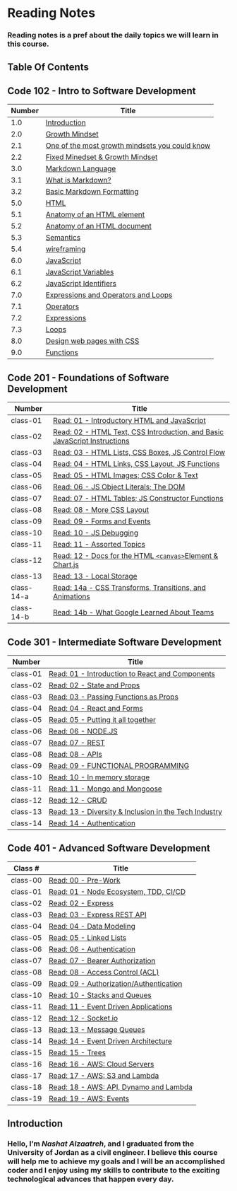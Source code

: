 # Reading Notes

### Reading notes is a pref about the daily topics we will learn in this course.

## Table Of Contents

## Code 102 - Intro to Software Development

| Number | Title                                                                                                                                                                                                                                                       |
| ------ | ----------------------------------------------------------------------------------------------------------------------------------------------------------------------------------------------------------------------------------------------------------- |
| 1.0    | [ Introduction](https://nashatalzaatreh.github.io/reading-notes/#this-is-a-practice-project-of-asac-scolarship-the-project-should-useing-markdown-language-learn-git--github-and-applying-in-replit)                                                        |
| 2.0    | [ Growth Mindset](https://nashatalzaatreh.github.io/reading-notes/Growth)                                                                                                                                                                                   |
| 2.1    | [ One of the most growth mindsets you could know](https://nashatalzaatreh.github.io/reading-notes/Growth#one-of-the-most-growth-mindsets-you-could-know)                                                                                                    |
| 2.2    | [ Fixed Minedset & Growth Mindset](https://nashatalzaatreh.github.io/reading-notes/Growth#to-make-the-distinction-between-a-growth-mindset-and-a-fixed-mindset-clearer-we-have-provided-this-table-with-growth-mindset-examples-and-fixed-mindset-examples) |
| 3.0    | [Markdown Language](https://nashatalzaatreh.github.io/reading-notes/Markdown)                                                                                                                                                                               |
| 3.1    | [ What is Markdown?](https://nashatalzaatreh.github.io/reading-notes/Markdown#what-is-markdown)                                                                                                                                                             |
| 3.2    | [ Basic Markdown Formatting](https://nashatalzaatreh.github.io/reading-notes/Markdown#basic-markdown-formatting)                                                                                                                                            |
| 5.0    | [HTML](https://nashatalzaatreh.github.io/reading-notes/Read03)                                                                                                                                                                                              |
| 5.1    | [Anatomy of an HTML element](https://nashatalzaatreh.github.io/reading-notes/Read03#anatomy-of-an-html-element)                                                                                                                                             |
| 5.2    | [Anatomy of an HTML document](https://nashatalzaatreh.github.io/reading-notes/Read03#anatomy-of-an-html-document)                                                                                                                                           |
| 5.3    | [Semantics](https://nashatalzaatreh.github.io/reading-notes/Read03#semantics)                                                                                                                                                                               |
| 5.4    | [wireframing](https://nashatalzaatreh.github.io/reading-notes/Read03#an-introduction-to-wireframing)                                                                                                                                                        |
| 6.0    | [JavaScript](https://nashatalzaatreh.github.io/reading-notes/Read04)                                                                                                                                                                                        |
| 6.1    | [JavaScript Variables](https://nashatalzaatreh.github.io/reading-notes/Read04#javascript-variables)                                                                                                                                                         |
| 6.2    | [JavaScript Identifiers](https://nashatalzaatreh.github.io/reading-notes/Read04#javascript-identifiers)                                                                                                                                                     |
| 7.0    | [Expressions and Operators and Loops](https://nashatalzaatreh.github.io/reading-notes/Read05)                                                                                                                                                               |
| 7.1    | [Operators](https://nashatalzaatreh.github.io/reading-notes/Read05#operators)                                                                                                                                                                               |
| 7.2    | [Expressions](https://nashatalzaatreh.github.io/reading-notes/Read05#expressions)                                                                                                                                                                           |
| 7.3    | [Loops](https://nashatalzaatreh.github.io/reading-notes/Read05#loops)                                                                                                                                                                                       |
| 8.0    | [Design web pages with CSS](https://nashatalzaatreh.github.io/reading-notes/Read06)                                                                                                                                                                         |
| 9.0    | [Functions](https://nashatalzaatreh.github.io/reading-notes/Read07)                                                                                                                                                                                         |

## Code 201 - Foundations of Software Development

| Number     | Title                                                                                            |
| ---------- | ------------------------------------------------------------------------------------------------ |
| class-01   | [Read: 01 - Introductory HTML and JavaScript](code201/class-01.md)                               |
| class-02   | [Read: 02 - HTML Text, CSS Introduction, and Basic JavaScript Instructions](code201/class-02.md) |
| class-03   | [Read: 03 - HTML Lists, CSS Boxes, JS Control Flow](code201/class-03.md)                         |
| class-04   | [Read: 04 - HTML Links, CSS Layout, JS Functions](code201/class-04.md)                           |
| class-05   | [Read: 05 - HTML Images; CSS Color & Text](code201/class-05.md)                                  |
| class-06   | [Read: 06 - JS Object Literals; The DOM](code201/class-06.md)                                    |
| class-07   | [Read: 07 - HTML Tables; JS Constructor Functions](code201/class-07.md)                          |
| class-08   | [Read: 08 - More CSS Layout](code201/class-08.md)                                                |
| class-09   | [Read: 09 - Forms and Events](code201/class-09.md)                                               |
| class-10   | [Read: 10 - JS Debugging](code201/class-10.md)                                                   |
| class-11   | [Read: 11 - Assorted Topics](code201/class-11.md)                                                |
| class-12   | [Read: 12 - Docs for the HTML `<canvas>`Element & Chart.js](code201/class-12.md)                 |
| class-13   | [Read: 13 - Local Storage](code201/class-13.md)                                                  |
| class-14-a | [Read: 14a - CSS Transforms, Transitions, and Animations](code201/class-14a.md)                  |
| class-14-b | [Read: 14b - What Google Learned About Teams](code201/class-14b.md)                              |

## Code 301 - Intermediate Software Development

| Number   | Title                                                                        |
| -------- | ---------------------------------------------------------------------------- |
| class-01 | [Read: 01 - Introduction to React and Components](code301/class-01.md)       |
| class-02 | [Read: 02 - State and Props](code301/class-02.md)                            |
| class-03 | [Read: 03 - Passing Functions as Props](code301/class-03.md)                 |
| class-04 | [Read: 04 - React and Forms](code301/class-04.md)                            |
| class-05 | [Read: 05 - Putting it all together](code301/class-05.md)                    |
| class-06 | [Read: 06 - NODE.JS](code301/class-06.md)                                    |
| class-07 | [Read: 07 - REST](code301/class-07.md)                                       |
| class-08 | [Read: 08 - APIs](code301/class-08.md)                                       |
| class-09 | [Read: 09 - FUNCTIONAL PROGRAMMING](code301/class-09.md)                     |
| class-10 | [Read: 10 - In memory storage](code301/class-10.md)                          |
| class-11 | [Read: 11 - Mongo and Mongoose](code301/class-11.md)                         |
| class-12 | [Read: 12 - CRUD](code301/class-12.md)                                       |
| class-13 | [Read: 13 - Diversity & Inclusion in the Tech Industry](code301/class-13.md) |
| class-14 | [Read: 14 - Authentication](code301/class-14.md)                             |

## Code 401 - Advanced Software Development

| Class #  | Title                                                           |
| -------- | --------------------------------------------------------------- |
| class-00 | [Read: 00 - Pre-Work ](code401/class-00.md)                     |
| class-01 | [Read: 01 - Node Ecosystem, TDD, CI/CD ](code401/class-01.md)   |
| class-02 | [Read: 02 - Express ](code401/class-02.md)                      |
| class-03 | [Read: 03 - Express REST API ](code401/class-03.md)             |
| class-04 | [Read: 04 - Data Modeling ](code401/class-04.md)                |
| class-05 | [Read: 05 - Linked Lists ](code401/class-05.md)                 |
| class-06 | [Read: 06 - Authentication ](code401/class-06.md)               |
| class-07 | [Read: 07 - Bearer Authorization ](code401/class-07.md)         |
| class-08 | [Read: 08 - Access Control (ACL) ](code401/class-08.md)         |
| class-09 | [Read: 09 - Authorization/Authentication ](code401/class-09.md) |
| class-10 | [Read: 10 - Stacks and Queues ](code401/class-10.md)            |
| class-11 | [Read: 11 - Event Driven Applications ](code401/class-11.md)    |
| class-12 | [Read: 12 - Socket.io ](code401/class-12.md)                    |
| class-13 | [Read: 13 - Message Queues ](code401/class-13.md)               |
| class-14 | [Read: 14 - Event Driven Architecture ](code401/class-14.md)    |
| class-15 | [Read: 15 - Trees ](code401/class-15.md)                        |
| class-16 | [Read: 16 - AWS: Cloud Servers ](code401/class-16.md)           |
| class-17 | [Read: 17 - AWS: S3 and Lambda ](code401/class-17.md)           |
| class-18 | [Read: 18 - AWS: API, Dynamo and Lambda ](code401/class-18.md)  |
| class-19 | [Read: 19 - AWS: Events ](code401/class-19.md)                       |

## Introduction

### Hello, I’m **_Nashat Alzaatreh_**, and I graduated from the University of Jordan as a civil engineer. I believe this course will help me to achieve my goals and I will be an accomplished coder and I enjoy using my skills to contribute to the exciting technological advances that happen every day.
